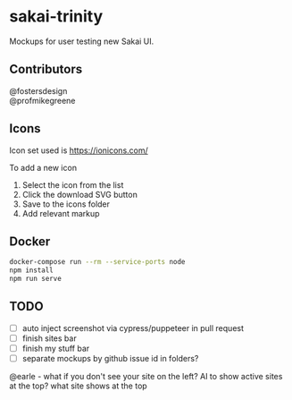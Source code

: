 # sakai-trinity

Mockups for user testing new Sakai UI.

## Contributors

@fostersdesign  
@profmikegreene  

## Icons

Icon set used is <https://ionicons.com/>

To add a new icon

1. Select the icon from the list
2. Click the download SVG button
3. Save to the icons folder
4. Add relevant markup

## Docker

```sh
docker-compose run --rm --service-ports node
npm install
npm run serve
```

## TODO

- [ ] auto inject screenshot via cypress/puppeteer in pull request
- [ ] finish sites bar
- [ ] finish my stuff bar
- [ ] separate mockups by github issue id in folders?

@earle - what if you don't see your site on the left?
AI to show active sites at the top? what site shows at the top
